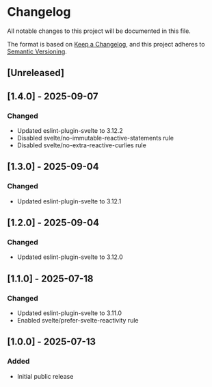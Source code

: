 # Changelog

All notable changes to this project will be documented in this file.

The format is based on [Keep a Changelog](https://keepachangelog.com/en/1.0.0/),
and this project adheres to [Semantic Versioning](https://semver.org/spec/v2.0.0.html).


## [Unreleased]


## [1.4.0] - 2025-09-07

### Changed

- Updated eslint-plugin-svelte to 3.12.2
- Disabled svelte/no-immutable-reactive-statements rule
- Disabled svelte/no-extra-reactive-curlies rule


## [1.3.0] - 2025-09-04

### Changed

- Updated eslint-plugin-svelte to 3.12.1


## [1.2.0] - 2025-09-04

### Changed

- Updated eslint-plugin-svelte to 3.12.0


## [1.1.0] - 2025-07-18

### Changed

- Updated eslint-plugin-svelte to 3.11.0
- Enabled svelte/prefer-svelte-reactivity rule


## [1.0.0] - 2025-07-13

### Added

- Initial public release
